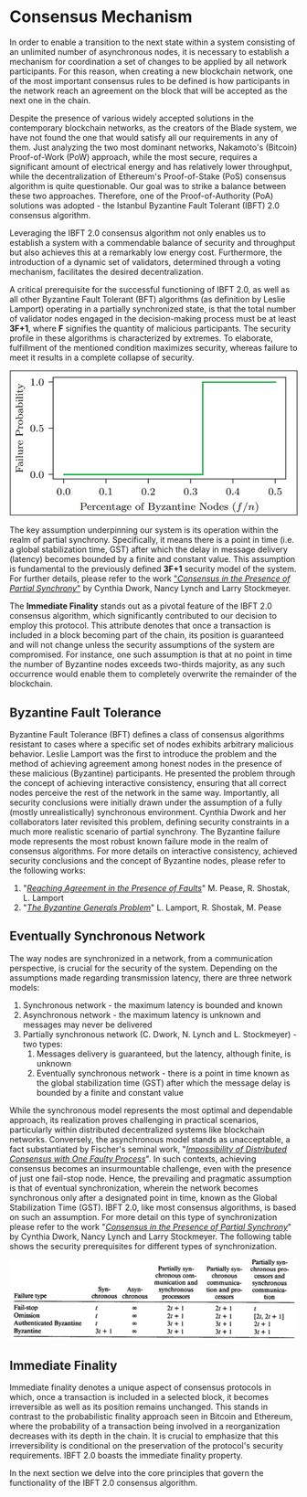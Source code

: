 # Consensus Mechanism

In order to enable a transition to the next state within a system consisting of an unlimited number of asynchronous nodes, it is necessary to establish a mechanism for coordination a set of changes to be applied by all network participants. For this reason, when creating a new blockchain network, one of the most important consensus rules to be defined is how participants in the network reach an agreement on the block that will be accepted as the next one in the chain.&#x20;

Despite the presence of various widely accepted solutions in the contemporary blockchain networks, as the creators of the Blade system, we have not found the one that would satisfy all our requirements in any of them. Just analyzing the two most dominant networks, Nakamoto's (Bitcoin) Proof-of-Work (PoW) approach, while the most secure, requires a significant amount of electrical energy and has relatively lower throughput, while the decentralization of Ethereum's Proof-of-Stake (PoS) consensus algorithm is quite questionable. Our goal was to strike a balance between these two approaches. Therefore, one of the Proof-of-Authority (PoA) solutions was adopted - the Istanbul Byzantine Fault Tolerant (IBFT) 2.0 consensus algorithm.

Leveraging the IBFT 2.0 consensus algorithm not only enables us to establish a system with a commendable balance of security and throughput but also achieves this at a remarkably low energy cost. Furthermore, the introduction of a dynamic set of validators, determined through a voting mechanism, facilitates the desired decentralization.&#x20;

A critical prerequisite for the successful functioning of IBFT 2.0, as well as all other Byzantine Fault Tolerant (BFT) algorithms (as definition by Leslie Lamport) operating in a partially synchronized state, is that the total number of validator nodes engaged in the decision-making process must be at least **3F+1**, where **F** signifies the quantity of malicious participants. The security profile in these algorithms is characterized by extremes. To elaborate, fulfillment of the mentioned condition maximizes security, whereas failure to meet it results in a complete collapse of security.

![Failure Probability of IBFT 2.0 Consensus Algorithm](<../../../.gitbook/assets/2 (1).png>)

The key assumption underpinning our system is its operation within the realm of partial synchrony. Specifically, it means there is a point in time (i.e. a global stabilization time, GST) after which the delay in message delivery (latency) becomes bounded by a finite and constant value. This assumption is fundamental to the previously defined **3F+1** security model of the system. For further details, please refer to the work ["_Consensus in the Presence of Partial Synchrony_"](https://groups.csail.mit.edu/tds/papers/Lynch/jacm88.pdf) by Cynthia Dwork, Nancy Lynch and Larry Stockmeyer.

The **Immediate Finality** stands out as a pivotal feature of the IBFT 2.0 consensus algorithm, which significantly contributed to our decision to employ this protocol. This attribute denotes that once a transaction is included in a block becoming part of the chain, its position is guaranteed and will not change unless the security assumptions of the system are compromised. For instance, one such assumption is that at no point in time the number of Byzantine nodes exceeds two-thirds majority, as any such occurrence would enable them to completely overwrite the remainder of the blockchain.

## **Byzantine Fault Tolerance**&#x20;

Byzantine Fault Tolerance (BFT) defines a class of consensus algorithms resistant to cases where a specific set of nodes exhibits arbitrary malicious behavior. Leslie Lamport was the first to introduce the problem and the method of achieving agreement among honest nodes in the presence of these malicious (Byzantine) participants. He presented the problem through the concept of achieving interactive consistency, ensuring that all correct nodes perceive the rest of the network in the same way. Importantly, all security conclusions were initially drawn under the assumption of a fully (mostly unrealistically) synchronous environment. Cynthia Dwork and her collaborators later revisited this problem, defining security constraints in a much more realistic scenario of partial synchrony. The Byzantine failure mode represents the most robust known failure mode in the realm of consensus algorithms. For more details on interactive consistency, achieved security conclusions and the concept of Byzantine nodes, please refer to the following works:

1. "[_Reaching Agreement in the Presence of Faults_](https://lamport.azurewebsites.net/pubs/reaching.pdf)" M. Pease, R. Shostak, L. Lamport
2. "[_The Byzantine Generals Problem_](https://lamport.azurewebsites.net/pubs/byz.pdf)" L. Lamport, R. Shostak, M. Pease

## **Eventually Synchronous Network**&#x20;

The way nodes are synchronized in a network, from a communication perspective, is crucial for the security of the system. Depending on the assumptions made regarding transmission latency, there are three network models:

1. Synchronous network - the maximum latency is bounded and known
2. Asynchronous network - the maximum latency is unknown and messages may never be delivered
3. Partially synchronous network (C. Dwork, N. Lynch and L. Stockmeyer) - two types:
   1. Messages delivery is guaranteed, but the latency, although finite, is unknown
   2. Eventually synchronous network - there is a point in time known as the global stabilization time (GST) after which the message delay is bounded by a finite and constant value

While the synchronous model represents the most optimal and dependable approach, its realization proves challenging in practical scenarios, particularly within distributed decentralized systems like blockchain networks. Conversely, the asynchronous model stands as unacceptable, a fact substantiated by Fischer's seminal work, "[_Impossibility of Distributed Consensus with One Faulty Process_](https://groups.csail.mit.edu/tds/papers/Lynch/jacm85.pdf)". In such contexts, achieving consensus becomes an insurmountable challenge, even with the presence of just one fail-stop node. Hence, the prevailing and pragmatic assumption is that of eventual synchronization, wherein the network becomes synchronous only after a designated point in time, known as the Global Stabilization Time (GST). IBFT 2.0, like most consensus algorithms, is based on such an assumption. For more detail on this type of synchronization please refer to the work "[_Consensus in the Presence of Partial Synchrony_](https://groups.csail.mit.edu/tds/papers/Lynch/jacm88.pdf)" by Cynthia Dwork, Nancy Lynch and Larry Stockmeyer. The following table shows the security prerequisites for different types of synchronization.

![Smallest number of nodes for which t(n) - resilient consensus protocol exists                                                                                                                           ("Consensus in the Presence of Partial Synchrony", page 4 (291), table 1)](<../../../.gitbook/assets/3 (1).png>)

## Immediate Finality

Immediate finality denotes a unique aspect of consensus protocols in which, once a transaction is included in a selected block, it becomes irreversible as well as its position remains unchanged. This stands in contrast to the probabilistic finality approach seen in Bitcoin and Ethereum, where the probability of a transaction being involved in a reorganization decreases with its depth in the chain. It is crucial to emphasize that this irreversibility is conditional on the preservation of the protocol's security requirements. IBFT 2.0 boasts the immediate finality property.

In the next section we delve into the core principles that govern the functionality of the IBFT 2.0 consensus algorithm.
